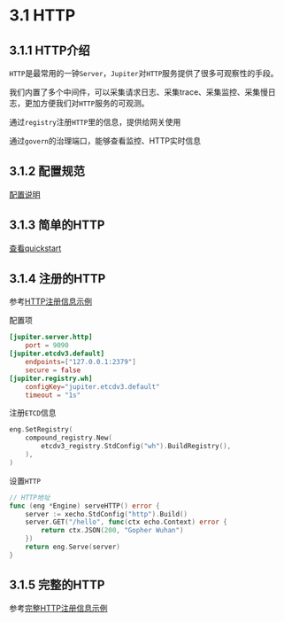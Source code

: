 # 3.1 HTTP

## 3.1.1 HTTP介绍
``HTTP``是最常用的一钟``Server``，``Jupiter``对``HTTP``服务提供了很多可观察性的手段。

我们内置了多个中间件，可以采集请求日志、采集trace、采集监控、采集慢日志，更加方便我们对``HTTP``服务的可观测。

通过``registry``注册``HTTP``里的信息，提供给网关使用

通过``govern``的治理端口，能够查看监控、HTTP实时信息

## 3.1.2 配置规范
[配置说明](http://jupiter.douyu.com/jupiter/6.2httpserver.html)

## 3.1.3 简单的HTTP
[查看quickstart](http://jupiter.douyu.com/jupiter/1.1quickstart.html)

## 3.1.4 注册的HTTP
参考[HTTP注册信息示例](https://github.com/douyu/jupiter/tree/master/example/http/register)

配置项
```toml
[jupiter.server.http]
    port = 9090
[jupiter.etcdv3.default]
    endpoints=["127.0.0.1:2379"]
    secure = false
[jupiter.registry.wh]
    configKey="jupiter.etcdv3.default"
    timeout = "1s"
```

注册``ETCD``信息
```go
eng.SetRegistry(
    compound_registry.New(
        etcdv3_registry.StdConfig("wh").BuildRegistry(),
    ),
)
```
设置``HTTP``
```go
// HTTP地址
func (eng *Engine) serveHTTP() error {
	server := xecho.StdConfig("http").Build()
	server.GET("/hello", func(ctx echo.Context) error {
		return ctx.JSON(200, "Gopher Wuhan")
	})
	return eng.Serve(server)
}
```
## 3.1.5 完整的HTTP
参考[完整HTTP注册信息示例](https://github.com/douyu/jupiter/tree/master/example/http/all)
